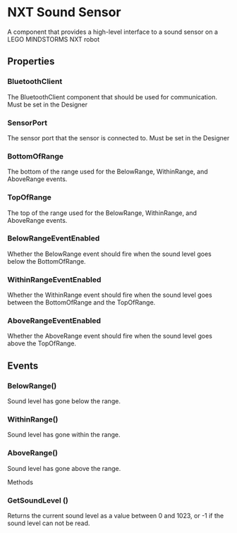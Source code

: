 # NXT Sound Sensor

A component that provides a high-level interface to a sound sensor on a LEGO MINDSTORMS NXT robot

## Properties

### BluetoothClient

The BluetoothClient component that should be used for communication. Must be set in the Designer

### SensorPort

The sensor port that the sensor is connected to. Must be set in the Designer

### BottomOfRange

The bottom of the range used for the BelowRange, WithinRange, and AboveRange events.

### TopOfRange

The top of the range used for the BelowRange, WithinRange, and AboveRange events.

### BelowRangeEventEnabled

Whether the BelowRange event should fire when the sound level goes below the BottomOfRange.

### WithinRangeEventEnabled

Whether the WithinRange event should fire when the sound level goes between the BottomOfRange and the TopOfRange.

### AboveRangeEventEnabled

Whether the AboveRange event should fire when the sound level goes above the TopOfRange.

## Events

### BelowRange\(\)

Sound level has gone below the range.

### WithinRange\(\)

Sound level has gone within the range.

### AboveRange\(\)

Sound level has gone above the range.

Methods

### GetSoundLevel \(\)

Returns the current sound level as a value between 0 and 1023, or -1 if the sound level can not be read.

